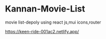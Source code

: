 # Kannan-Movie-List

movie list-depoly using react js,mui icons,router

https://keen-ride-001ac2.netlify.app/

